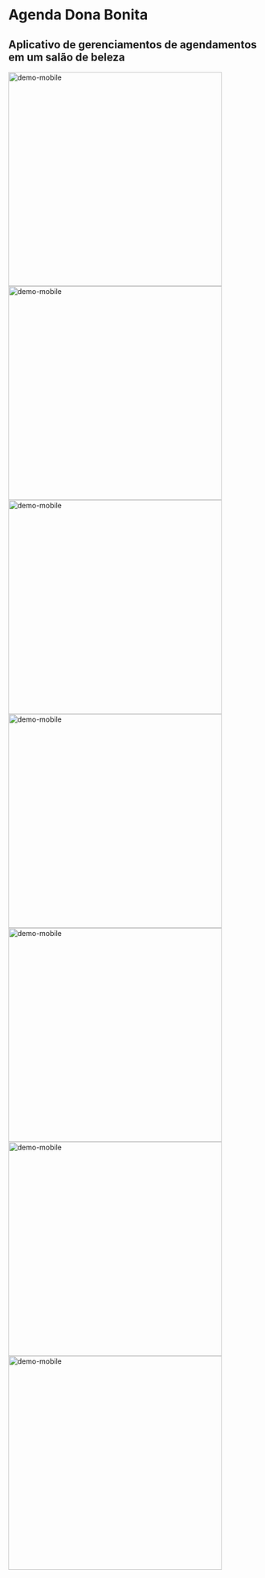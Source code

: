 # Agenda Dona Bonita

## Aplicativo de gerenciamentos de agendamentos em um salão de beleza

<div>
  <img src="https://i.imgur.com/2vO31IG.jpg" alt="demo-mobile" height="425">
  <img src="https://i.imgur.com/th2YajD.jpg" alt="demo-mobile" height="425">
  <img src="https://i.imgur.com/VRQEjAS.jpg" alt="demo-mobile" height="425">
  <img src="https://i.imgur.com/E0W7ZbZ.jpg" alt="demo-mobile" height="425">
  <img src="https://i.imgur.com/kQYaeRR.jpg" alt="demo-mobile" height="425">
  <img src="https://i.imgur.com/gJZMeV9.jpg" alt="demo-mobile" height="425">
  <img src="https://i.imgur.com/x8NfSGR.jpg" alt="demo-mobile" height="425">
</div>
